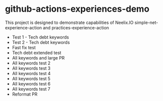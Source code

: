 # github-actions-experiences-demo
This project is designed to demonstrate capabilities of Neelix.IO simple-net-experience-action and practices-experience-action

- Test 1 - Tech debt keywords
- Test 2 - Tech debt keywords
- Fast fix test
- Tech debt extended test
- All keywords and large PR
- All keywords test 2
- All keywords test 3
- All keywords test 4
- All keywords test 5
- All keywords test 6
- All keywords test 7
- Reformat PR
